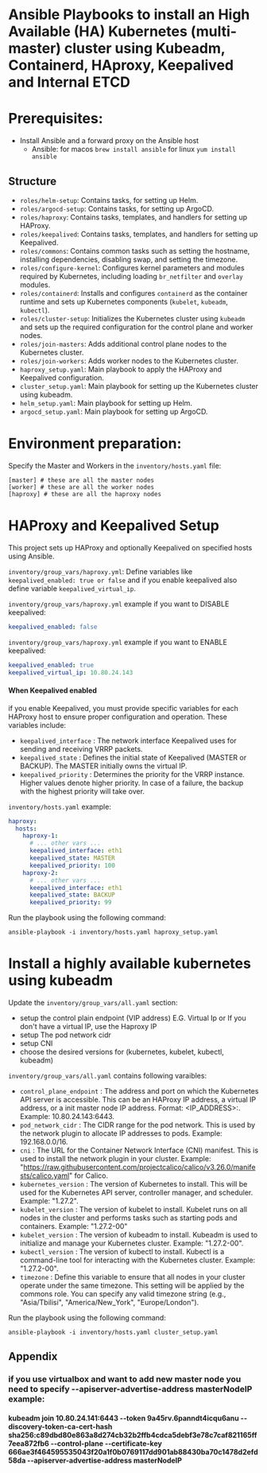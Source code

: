 # Ansible Playbooks to install an High Available (HA) Kubernetes (multi-master) cluster using Kubeadm, Containerd, HAproxy, Keepalived and Internal ETCD

# Prerequisites:
- Install Ansible and a forward proxy on the Ansible host
  - Ansible:
    for macos `brew install ansible`
    for linux `yum install ansible`


## Structure

- `roles/helm-setup`: Contains tasks, for setting up Helm.
- `roles/argocd-setup`: Contains tasks, for setting up ArgoCD.
- `roles/haproxy`: Contains tasks, templates, and handlers for setting up HAProxy.
- `roles/keepalived`: Contains tasks, templates, and handlers for setting up Keepalived.
- `roles/commons`: Contains common tasks such as setting the hostname, installing dependencies, disabling swap, and setting the timezone.
- `roles/configure-kernel`: Configures kernel parameters and modules required by Kubernetes, including loading `br_netfilter` and `overlay` modules.
- `roles/containerd`: Installs and configures `containerd` as the container runtime and sets up Kubernetes components (`kubelet`, `kubeadm`, `kubectl`).
- `roles/cluster-setup`: Initializes the Kubernetes cluster using `kubeadm` and sets up the required configuration for the control plane and worker nodes.
- `roles/join-masters`: Adds additional control plane nodes to the Kubernetes cluster.
- `roles/join-workers`: Adds worker nodes to the Kubernetes cluster.
- `haproxy_setup.yaml`: Main playbook to apply the HAProxy and Keepalived configuration.
- `cluster_setup.yaml`: Main playbook for setting up the Kubernetes cluster using kubeadm.
- `helm_setup.yaml`: Main playbook for setting up Helm.
- `argocd_setup.yaml`: Main playbook for setting up ArgoCD.

# Environment preparation:

Specify the Master and Workers in the `inventory/hosts.yaml` file:
```
[master] # these are all the master nodes
[worker] # these are all the worker nodes
[haproxy] # these are all the haproxy nodes
```

# HAProxy and Keepalived Setup

This project sets up HAProxy and optionally Keepalived on specified hosts using Ansible.


`inventory/group_vars/haproxy.yml`: Define variables like `keepalived_enabled: true or false` and if you enable keepalived also define variable `keepalived_virtual_ip`.

`inventory/group_vars/haproxy.yml` example if you want to DISABLE keepalived: 
```yaml
keepalived_enabled: false
```


`inventory/group_vars/haproxy.yml` example if you want to ENABLE keepalived: 
```yaml
keepalived_enabled: true
keepalived_virtual_ip: 10.80.24.143
```

#### When Keepalived enabled

if you enable Keepalived, you must provide specific variables for each HAProxy host to ensure proper configuration and operation. These variables include:

- `keepalived_interface` : The network interface Keepalived uses for sending and receiving VRRP packets.
- `keepalived_state` : Defines the initial state of Keepalived (MASTER or BACKUP). The MASTER initially owns the virtual IP.
- `keepalived_priority` : Determines the priority for the VRRP instance. Higher values denote higher priority. In case of a failure, the backup with the highest priority will take over.

`inventory/hosts.yaml` example:
```yaml
haproxy:
  hosts:
    haproxy-1:
      # ... other vars ...
      keepalived_interface: eth1
      keepalived_state: MASTER
      keepalived_priority: 100
    haproxy-2:
      # ... other vars ...
      keepalived_interface: eth1
      keepalived_state: BACKUP
      keepalived_priority: 99
```


Run the playbook using the following command:
```
ansible-playbook -i inventory/hosts.yaml haproxy_setup.yaml
```


# Install a highly available kubernetes using kubeadm


Update the `inventory/group_vars/all.yaml` section:
- setup the control plain endpoint (VIP address) E.G. Virtual Ip or If you don't have a virtual IP, use the Haproxy IP
- setup The pod network cidr
- setup CNI
- choose the desired versions for (kubernetes, kubelet, kubectl, kubeadm)

`inventory/group_vars/all.yaml` contains following varaibles:

- `control_plane_endpoint` : The address and port on which the Kubernetes API server is accessible. This can be an HAProxy IP address, a virtual IP address, or a init master node IP address. Format: <IP_ADDRESS>:<PORT>. Example: 10.80.24.143:6443.
- `pod_network_cidr` : The CIDR range for the pod network. This is used by the network plugin to allocate IP addresses to pods. Example: 192.168.0.0/16.
- `cni` : The URL for the Container Network Interface (CNI) manifest. This is used to install the network plugin in your cluster. Example: "https://raw.githubusercontent.com/projectcalico/calico/v3.26.0/manifests/calico.yaml" for Calico.
- `kubernetes_version` : The version of Kubernetes to install. This will be used for the Kubernetes API server, controller manager, and scheduler. Example: "1.27.2".
- `kubelet_version` : The version of kubelet to install. Kubelet runs on all nodes in the cluster and performs tasks such as starting pods and containers. Example: "1.27.2-00"
- `kubelet_version` : The version of kubeadm to install. Kubeadm is used to initialize and manage your Kubernetes cluster. Example: "1.27.2-00".
- `kubectl_version` : The version of kubectl to install. Kubectl is a command-line tool for interacting with the Kubernetes cluster. Example: "1.27.2-00".
- `timezone` : Define this variable to ensure that all nodes in your cluster operate under the same timezone. This setting will be applied by the commons role. You can specify any valid timezone string (e.g., "Asia/Tbilisi", "America/New_York", "Europe/London").

Run the playbook using the following command:

```
ansible-playbook -i inventory/hosts.yaml cluster_setup.yaml
```


## Appendix


### if you use virtualbox and want to add new master node you need to specify --apiserver-advertise-address masterNodeIP example:
#### kubeadm join 10.80.24.141:6443 --token 9a45rv.6panndt4icqu6anu --discovery-token-ca-cert-hash sha256:c89dbd80e863a8d274cb32b2ffb4cdca5debf3e78c7caf821165ff7eea872fb6  --control-plane --certificate-key 666ae3f464595535043f20a1f0b0769117dd901ab88430ba70c1478d2efd58da --apiserver-advertise-address masterNodeIP
